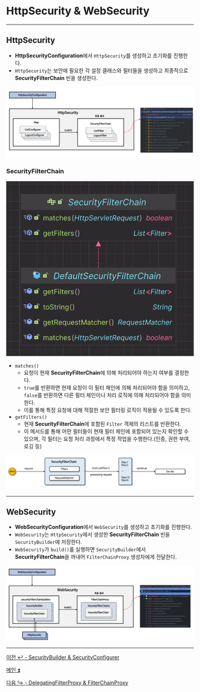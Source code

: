 # HttpSecurity & WebSecurity

---
## HttpSecurity
- **HttpSecurityConfiguration**에서 `HttpSecurity`를 생성하고 초기화를 진행한다.
- `HttpSecurity`는 보안에 필요한 각 설정 클래스와 필터들을 생성하고 최종적으로 **SecurityFilterChain** 빈을 생성한다.

![img_3.png](image/img_3.png)

### SecurityFilterChain

![img_4.png](image/img_4.png)

- `matches()`
  - 요청이 현재 **SecurityFilterChain**에 의해 처리되어야 하는지 여부를 결정한다.
  - `true`를 반환하면 현재 요청이 이 필터 체인에 의해 처리되어야 함을 의미하고, `false`를 반환하면 다른 필터 체인이나 처리 로직에 의해 처리되어야 함을 의미한다.
  - 이를 통해 특정 요청에 대해 적절한 보안 필터링 로직이 적용될 수 있도록 한다.
- `getFilters()`
  - 현재 **SecurityFilterChain**에 포함된 `Filter` 객체의 리스트를 반환한다.
  - 이 메서드를 통해 어떤 필터들이 현재 필터 체인에 포함되어 있는지 확인할 수 있으며, 각 필터는 요청 처리 과정에서 특정 작업을 수행한다.(인증, 권한 부여, 로깅 등)

![img_5.png](image/img_5.png)

---

## WebSecurity
- **WebSecurityConfiguration**에서 `WebSecurity`를 생성하고 초기화를 진행한다.
- `WebSecurity`는 `HttpSecurity`에서 생성한 **SecurityFilterChain** 빈을 `SecurityBuilder`에 저장한다.
- `WebSecurity`가 `build()`를 실행하면  `SecurityBuilder`에서 **SecurityFilterChain**을 꺼내어 `FilterChainProxy` 생성자에게 전달한다.

![img_6.png](image/img_6.png)

---

[이전 ↩️ - SecurityBuilder & SecurityConfigurer](https://github.com/genesis12345678/TIL/blob/main/Spring/security/security/init/BuilderConfigurer.md)

[메인 ⏫](https://github.com/genesis12345678/TIL/blob/main/Spring/security/security/main.md)

[다음 ↪️ - DelegatingFilterProxy & FilterChainProxy](https://github.com/genesis12345678/TIL/blob/main/Spring/security/security/init/FilterChainProxy.md)